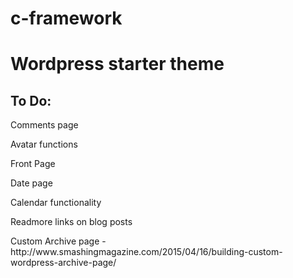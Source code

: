 # c-framework
<h1>Wordpress starter theme</h1>

<h2>To Do:</h2>

<p>Comments page</p>
<p>Avatar functions</p>
<p>Front Page</p>
<p>Date page</p>
<p>Calendar functionality</p>
<p>Readmore links on blog posts</p>
<p>Custom Archive page - http://www.smashingmagazine.com/2015/04/16/building-custom-wordpress-archive-page/ </p>
